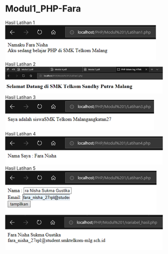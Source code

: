 # Modul1_PHP-Fara
Hasil Latihan 1
![alt text](https://github.com/FaraNisha/Modul1_PHP-Fara/blob/master/Hasil%20Latihan%201.PNG)
Hasil Latihan 2
![alt text](https://github.com/FaraNisha/Modul1_PHP-Fara/blob/master/Hasil%20Latihan%202.PNG)
Hasil Latihan 3
![alt text](https://github.com/FaraNisha/Modul1_PHP-Fara/blob/master/Hasil%20Latihan%203.PNG)
Hasil Latihan 4
![alt text](https://github.com/FaraNisha/Modul1_PHP-Fara/blob/master/Hasil%20Latihan%204.PNG)
Hasil Latihan 5
![alt text](https://github.com/FaraNisha/Modul1_PHP-Fara/blob/master/Hasil%20Latihan%205.1.PNG)
![alt text](https://github.com/FaraNisha/Modul1_PHP-Fara/blob/master/Hasil%20Latihan%205.2.PNG)
